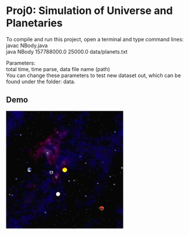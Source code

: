 # Proj0: Simulation of Universe and Planetaries
To compile and run this project, open a terminal and type command lines:  
javac NBody.java  
java NBody 157788000.0 25000.0 data/planets.txt  

Parameters:  
total time, time parse, data file name (path)  
You can change these parameters to test new dataset out, which can be found under the folder: data.  

## Demo
![image](https://github.com/JolinQChen/Berkeley-CS61b-Data-Structure/blob/master/proj0/images/Demo.gif)
